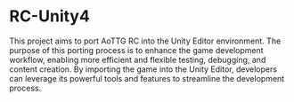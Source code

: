 # RC-Unity4
This project aims to port AoTTG RC into the Unity Editor environment. The purpose of this porting process is to enhance the game development workflow, enabling more efficient and flexible testing, debugging, and content creation. By importing the game into the Unity Editor, developers can leverage its powerful tools and features to streamline the development process.

